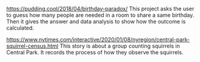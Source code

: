 https://pudding.cool/2018/04/birthday-paradox/
This project asks the user to guess how many people are needed in a room to share a same birthday. Then it gives the answer and data analysis to show how the outcome is calculated.

https://www.nytimes.com/interactive/2020/01/08/nyregion/central-park-squirrel-census.html
This story is about a group counting squirrels in Central Park. It records the process of how they observe the squirrels.
